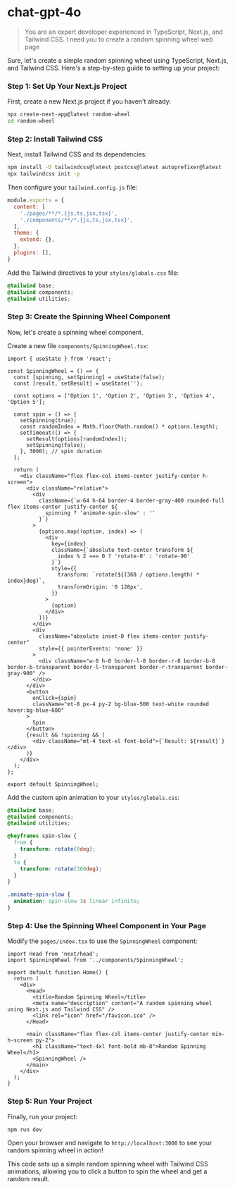 # chat-gpt-4o

> You are an expert developer experienced in TypeScript, Next.js, and Tailwind CSS. I need you to create a random spinning wheel web page

Sure, let's create a simple random spinning wheel using TypeScript, Next.js, and Tailwind CSS. Here's a step-by-step guide to setting up your project:

### Step 1: Set Up Your Next.js Project
First, create a new Next.js project if you haven't already:

```bash
npx create-next-app@latest random-wheel
cd random-wheel
```

### Step 2: Install Tailwind CSS
Next, install Tailwind CSS and its dependencies:

```bash
npm install -D tailwindcss@latest postcss@latest autoprefixer@latest
npx tailwindcss init -p
```

Then configure your `tailwind.config.js` file:

```javascript
module.exports = {
  content: [
    './pages/**/*.{js,ts,jsx,tsx}',
    './components/**/*.{js,ts,jsx,tsx}',
  ],
  theme: {
    extend: {},
  },
  plugins: [],
}
```

Add the Tailwind directives to your `styles/globals.css` file:

```css
@tailwind base;
@tailwind components;
@tailwind utilities;
```

### Step 3: Create the Spinning Wheel Component
Now, let's create a spinning wheel component.

Create a new file `components/SpinningWheel.tsx`:

```tsx
import { useState } from 'react';

const SpinningWheel = () => {
  const [spinning, setSpinning] = useState(false);
  const [result, setResult] = useState('');

  const options = ['Option 1', 'Option 2', 'Option 3', 'Option 4', 'Option 5'];

  const spin = () => {
    setSpinning(true);
    const randomIndex = Math.floor(Math.random() * options.length);
    setTimeout(() => {
      setResult(options[randomIndex]);
      setSpinning(false);
    }, 3000); // spin duration
  };

  return (
    <div className="flex flex-col items-center justify-center h-screen">
      <div className="relative">
        <div
          className={`w-64 h-64 border-4 border-gray-400 rounded-full flex items-center justify-center ${
            spinning ? 'animate-spin-slow' : ''
          }`}
        >
          {options.map((option, index) => (
            <div
              key={index}
              className={`absolute text-center transform ${
                index % 2 === 0 ? 'rotate-0' : 'rotate-90'
              }`}
              style={{
                transform: `rotate(${(360 / options.length) * index}deg)`,
                transformOrigin: '0 128px',
              }}
            >
              {option}
            </div>
          ))}
        </div>
        <div
          className="absolute inset-0 flex items-center justify-center"
          style={{ pointerEvents: 'none' }}
        >
          <div className="w-0 h-0 border-l-8 border-r-8 border-b-8 border-b-transparent border-l-transparent border-r-transparent border-gray-900" />
        </div>
      </div>
      <button
        onClick={spin}
        className="mt-8 px-4 py-2 bg-blue-500 text-white rounded hover:bg-blue-600"
      >
        Spin
      </button>
      {result && !spinning && (
        <div className="mt-4 text-xl font-bold">{`Result: ${result}`}</div>
      )}
    </div>
  );
};

export default SpinningWheel;
```

Add the custom spin animation to your `styles/globals.css`:

```css
@tailwind base;
@tailwind components;
@tailwind utilities;

@keyframes spin-slow {
  from {
    transform: rotate(0deg);
  }
  to {
    transform: rotate(360deg);
  }
}

.animate-spin-slow {
  animation: spin-slow 3s linear infinite;
}
```

### Step 4: Use the Spinning Wheel Component in Your Page
Modify the `pages/index.tsx` to use the `SpinningWheel` component:

```tsx
import Head from 'next/head';
import SpinningWheel from '../components/SpinningWheel';

export default function Home() {
  return (
    <div>
      <Head>
        <title>Random Spinning Wheel</title>
        <meta name="description" content="A random spinning wheel using Next.js and Tailwind CSS" />
        <link rel="icon" href="/favicon.ico" />
      </Head>

      <main className="flex flex-col items-center justify-center min-h-screen py-2">
        <h1 className="text-4xl font-bold mb-8">Random Spinning Wheel</h1>
        <SpinningWheel />
      </main>
    </div>
  );
}
```

### Step 5: Run Your Project
Finally, run your project:

```bash
npm run dev
```

Open your browser and navigate to `http://localhost:3000` to see your random spinning wheel in action!

This code sets up a simple random spinning wheel with Tailwind CSS animations, allowing you to click a button to spin the wheel and get a random result.